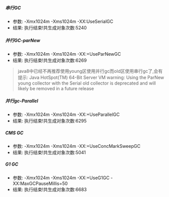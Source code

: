 ##### 串行GC

* 参数: -Xmx1024m -Xms1024m -XX:UseSerialGC
* 结果: 执行结束!共生成对象次数:5240

##### 并行GC-parNew

* 参数: -Xmx1024m -Xms1024m -XX:+UseParNewGC
* 结果: 执行结束!共生成对象次数:6269
> java8中已经不再推荐使用young区使用并行gc而old区使用串行gc了,会有提示: Java HotSpot(TM) 64-Bit Server VM warning: Using the ParNew young collector with the Serial old collector is deprecated and will likely be removed in a future release

##### 并行gc-Parallel

* 参数: -Xmx1024m -Xms1024m -XX:+UseParallelGC
* 结果: 执行结束!共生成对象次数:6295

##### CMS GC

* 参数: -Xmx1024m -Xms1024m -XX:+UseConcMarkSweepGC
* 结果: 执行结束!共生成对象次数:5041

##### G1 GC

* 参数: -Xmx1024m -Xms1024m -XX:+UseG1GC -XX:MaxGCPauseMillis=50
* 结果: 执行结束!共生成对象次数:6683